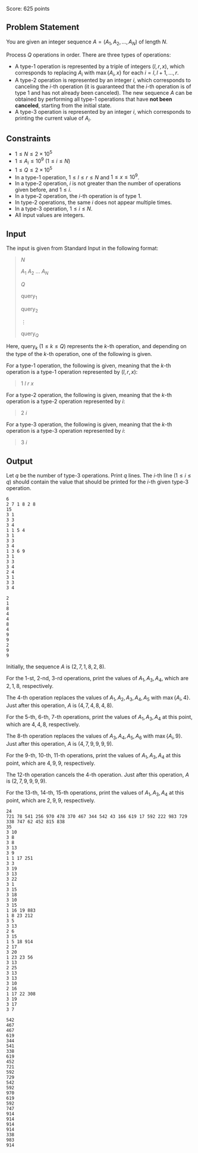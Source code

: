Score: $625$ points

## Problem Statement

You are given an integer sequence $A=(A_1,A_2,\ldots,A_N)$ of length $N$.

Process $Q$ operations in order. There are three types of operations:

- A type-1 operation is represented by a triple of integers $(l,r,x)$, which corresponds to replacing $A_i$ with $\max\lbrace A_i,x\rbrace$ for each $i=l,l+1,\ldots,r$.
- A type-2 operation is represented by an integer $i$, which corresponds to canceling the $i$-th operation (it is guaranteed that the $i$-th operation is of type 1 and has not already been canceled). The new sequence $A$ can be obtained by performing all type-1 operations that have **not been canceled**, starting from the initial state.
- A type-3 operation is represented by an integer $i$, which corresponds to printing the current value of $A_i$.

## Constraints

- $1\leq N\leq2\times10^5$
- $1\leq A_i\leq10^9\ (1\leq i\leq N)$
- $1\leq Q\leq2\times10^5$
- In a type-1 operation, $1\leq l\leq r\leq N$ and $1\leq x\leq10^9$.
- In a type-2 operation, $i$ is not greater than the number of operations given before, and $1\leq i$.
- In a type-2 operation, the $i$-th operation is of type 1.
- In type-2 operations, the same $i$ does not appear multiple times.
- In a type-3 operation, $1\leq i\leq N$.
- All input values are integers.

## Input

The input is given from Standard Input in the following format:

> $N$
> 
> $A_1$ $A_2$ $\ldots$ $A_N$
> 
> $Q$
> 
> $\operatorname{query}_1$
> 
> $\operatorname{query}_2$
> 
> $\vdots$
> 
> $\operatorname{query}_Q$

Here, $\operatorname{query}_k\ (1\leq k\leq Q)$ represents the $k$-th operation, and depending on the type of the $k$-th operation, one of the following is given.

For a type-1 operation, the following is given, meaning that the $k$-th operation is a type-1 operation represented by $(l,r,x)$:

> $1$ $l$ $r$ $x$

For a type-2 operation, the following is given, meaning that the $k$-th operation is a type-2 operation represented by $i$:

> $2$ $i$

For a type-3 operation, the following is given, meaning that the $k$-th operation is a type-3 operation represented by $i$:

> $3$ $i$

## Output

Let $q$ be the number of type-3 operations. Print $q$ lines.
The $i$-th line $(1\leq i\leq q)$ should contain the value that should be printed for the $i$-th given type-3 operation.

```input1
6
2 7 1 8 2 8
15
3 1
3 3
3 4
1 1 5 4
3 1
3 3
3 4
1 3 6 9
3 1
3 3
3 4
2 4
3 1
3 3
3 4
```

```output1
2
1
8
4
4
8
4
9
9
2
9
9
```

Initially, the sequence $A$ is $(2,7,1,8,2,8)$.

For the $1$-st, $2$-nd, $3$-rd operations, print the values of $A_1, A_3, A_4$, which are $2,1,8$, respectively.

The $4$-th operation replaces the values of $A_1, A_2, A_3, A_4, A_5$ with $\max\lbrace A_i,4\rbrace$.
Just after this operation, $A$ is $(4,7,4,8,4,8)$.

For the $5$-th, $6$-th, $7$-th operations, print the values of $A_1, A_3, A_4$ at this point, which are $4,4,8$, respectively.

The $8$-th operation replaces the values of $A_3, A_4, A_5, A_6$ with $\max\lbrace A_i,9\rbrace$.
Just after this operation, $A$ is $(4,7,9,9,9,9)$.

For the $9$-th, $10$-th, $11$-th operations, print the values of $A_1, A_3, A_4$ at this point, which are $4,9,9$, respectively.

The $12$-th operation cancels the $4$-th operation.
Just after this operation, $A$ is $(2,7,9,9,9,9)$.

For the $13$-th, $14$-th, $15$-th operations, print the values of $A_1, A_3, A_4$ at this point, which are $2,9,9$, respectively.

```input2
24
721 78 541 256 970 478 370 467 344 542 43 166 619 17 592 222 983 729 338 747 62 452 815 838
35
3 10
3 8
3 8
3 13
3 9
1 1 17 251
3 3
3 19
3 13
3 22
3 1
3 15
3 18
3 10
3 15
1 16 19 883
1 8 23 212
3 5
3 13
2 6
3 15
1 5 18 914
2 17
3 20
1 23 23 56
3 13
2 25
3 13
3 13
3 10
2 16
1 17 22 308
3 19
3 17
3 7
```

```output2
542
467
467
619
344
541
338
619
452
721
592
729
542
592
970
619
592
747
914
914
914
914
338
983
914
```